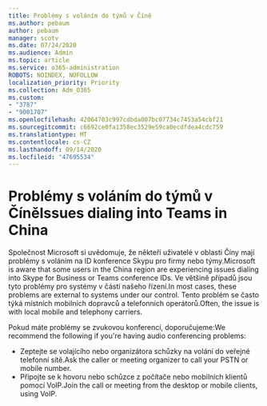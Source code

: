 ```yaml
---
title: Problémy s voláním do týmů v Číně
ms.author: pebaum
author: pebaum
manager: scotv
ms.date: 07/24/2020
ms.audience: Admin
ms.topic: article
ms.service: o365-administration
ROBOTS: NOINDEX, NOFOLLOW
localization_priority: Priority
ms.collection: Adm_O365
ms.custom:
- "3787"
- "9001707"
ms.openlocfilehash: 42064703c997cdbda007bc07734c7453a54cbf21
ms.sourcegitcommit: c6692ce0fa1358ec3529e59ca0ecdfdea4cdc759
ms.translationtype: MT
ms.contentlocale: cs-CZ
ms.lasthandoff: 09/14/2020
ms.locfileid: "47695534"
---
```

# <a name="issues-dialing-into-teams-in-china"></a><span data-ttu-id="c2476-102">Problémy s voláním do týmů v Číně</span><span class="sxs-lookup"><span data-stu-id="c2476-102">Issues dialing into Teams in China</span></span>

<span data-ttu-id="c2476-103">Společnost Microsoft si uvědomuje, že někteří uživatelé v oblasti Číny mají problémy s voláním na ID konference Skypu pro firmy nebo týmy.</span><span class="sxs-lookup"><span data-stu-id="c2476-103">Microsoft is aware that some users in the China region are experiencing issues dialing into Skype for Business or Teams conference IDs.</span></span> <span data-ttu-id="c2476-104">Ve většině případů jsou tyto problémy pro systémy v části našeho řízení.</span><span class="sxs-lookup"><span data-stu-id="c2476-104">In most cases, these problems are external to systems under our control.</span></span> <span data-ttu-id="c2476-105">Tento problém se často týká místních mobilních dopravců a telefonních operátorů.</span><span class="sxs-lookup"><span data-stu-id="c2476-105">Often, the issue is with local mobile and telephony carriers.</span></span>

<span data-ttu-id="c2476-106">Pokud máte problémy se zvukovou konferencí, doporučujeme:</span><span class="sxs-lookup"><span data-stu-id="c2476-106">We recommend the following if you're having audio conferencing problems:</span></span>

-   <span data-ttu-id="c2476-107">Zeptejte se volajícího nebo organizátora schůzky na volání do veřejné telefonní sítě.</span><span class="sxs-lookup"><span data-stu-id="c2476-107">Ask the caller or meeting organizer to call your PSTN or mobile number.</span></span>
-   <span data-ttu-id="c2476-108">Připojte se k hovoru nebo schůzce z počítače nebo mobilních klientů pomocí VoIP.</span><span class="sxs-lookup"><span data-stu-id="c2476-108">Join the call or meeting from the desktop or mobile clients, using VoIP.</span></span>
